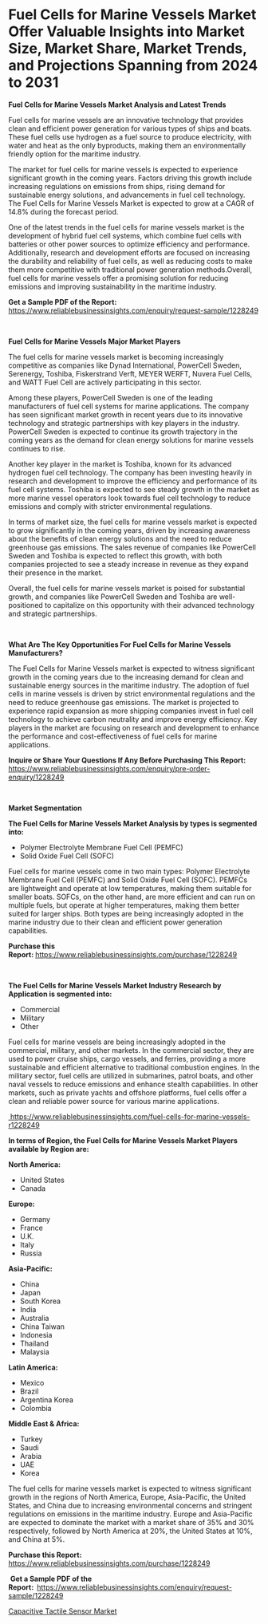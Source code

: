 <p><h1>Fuel Cells for Marine Vessels Market Offer Valuable Insights into Market Size, Market Share, Market Trends, and Projections Spanning from 2024 to 2031</h1></p><p><strong>Fuel Cells for Marine Vessels Market Analysis and Latest Trends</strong></p>
<p><p>Fuel cells for marine vessels are an innovative technology that provides clean and efficient power generation for various types of ships and boats. These fuel cells use hydrogen as a fuel source to produce electricity, with water and heat as the only byproducts, making them an environmentally friendly option for the maritime industry.</p><p>The market for fuel cells for marine vessels is expected to experience significant growth in the coming years. Factors driving this growth include increasing regulations on emissions from ships, rising demand for sustainable energy solutions, and advancements in fuel cell technology. The Fuel Cells for Marine Vessels Market is expected to grow at a CAGR of 14.8% during the forecast period.</p><p>One of the latest trends in the fuel cells for marine vessels market is the development of hybrid fuel cell systems, which combine fuel cells with batteries or other power sources to optimize efficiency and performance. Additionally, research and development efforts are focused on increasing the durability and reliability of fuel cells, as well as reducing costs to make them more competitive with traditional power generation methods.Overall, fuel cells for marine vessels offer a promising solution for reducing emissions and improving sustainability in the maritime industry.</p></p>
<p><strong>Get a Sample PDF of the Report:&nbsp;</strong> <a href="https://www.reliablebusinessinsights.com/enquiry/request-sample/1228249">https://www.reliablebusinessinsights.com/enquiry/request-sample/1228249</a></p>
<p>&nbsp;</p>
<p><strong>Fuel Cells for Marine Vessels Major Market Players</strong></p>
<p><p>The fuel cells for marine vessels market is becoming increasingly competitive as companies like Dynad International, PowerCell Sweden, Serenergy, Toshiba, Fiskerstrand Verft, MEYER WERFT, Nuvera Fuel Cells, and WATT Fuel Cell are actively participating in this sector. </p><p>Among these players, PowerCell Sweden is one of the leading manufacturers of fuel cell systems for marine applications. The company has seen significant market growth in recent years due to its innovative technology and strategic partnerships with key players in the industry. PowerCell Sweden is expected to continue its growth trajectory in the coming years as the demand for clean energy solutions for marine vessels continues to rise.</p><p>Another key player in the market is Toshiba, known for its advanced hydrogen fuel cell technology. The company has been investing heavily in research and development to improve the efficiency and performance of its fuel cell systems. Toshiba is expected to see steady growth in the market as more marine vessel operators look towards fuel cell technology to reduce emissions and comply with stricter environmental regulations.</p><p>In terms of market size, the fuel cells for marine vessels market is expected to grow significantly in the coming years, driven by increasing awareness about the benefits of clean energy solutions and the need to reduce greenhouse gas emissions. The sales revenue of companies like PowerCell Sweden and Toshiba is expected to reflect this growth, with both companies projected to see a steady increase in revenue as they expand their presence in the market.</p><p>Overall, the fuel cells for marine vessels market is poised for substantial growth, and companies like PowerCell Sweden and Toshiba are well-positioned to capitalize on this opportunity with their advanced technology and strategic partnerships.</p></p>
<p>&nbsp;</p>
<p><strong>What Are The Key Opportunities For Fuel Cells for Marine Vessels Manufacturers?</strong></p>
<p><p>The Fuel Cells for Marine Vessels market is expected to witness significant growth in the coming years due to the increasing demand for clean and sustainable energy sources in the maritime industry. The adoption of fuel cells in marine vessels is driven by strict environmental regulations and the need to reduce greenhouse gas emissions. The market is projected to experience rapid expansion as more shipping companies invest in fuel cell technology to achieve carbon neutrality and improve energy efficiency. Key players in the market are focusing on research and development to enhance the performance and cost-effectiveness of fuel cells for marine applications.</p></p>
<p><strong>Inquire or Share Your Questions If Any Before Purchasing This Report:</strong> <a href="https://www.reliablebusinessinsights.com/enquiry/pre-order-enquiry/1228249">https://www.reliablebusinessinsights.com/enquiry/pre-order-enquiry/1228249</a></p>
<p>&nbsp;</p>
<p><strong>Market Segmentation</strong></p>
<p><strong>The Fuel Cells for Marine Vessels Market Analysis by types is segmented into:</strong></p>
<p><ul><li>Polymer Electrolyte Membrane Fuel Cell (PEMFC)</li><li>Solid Oxide Fuel Cell (SOFC)</li></ul></p>
<p><p>Fuel cells for marine vessels come in two main types: Polymer Electrolyte Membrane Fuel Cell (PEMFC) and Solid Oxide Fuel Cell (SOFC). PEMFCs are lightweight and operate at low temperatures, making them suitable for smaller boats. SOFCs, on the other hand, are more efficient and can run on multiple fuels, but operate at higher temperatures, making them better suited for larger ships. Both types are being increasingly adopted in the marine industry due to their clean and efficient power generation capabilities.</p></p>
<p><strong>Purchase this Report:&nbsp;</strong><a href="https://www.reliablebusinessinsights.com/purchase/1228249">https://www.reliablebusinessinsights.com/purchase/1228249</a></p>
<p>&nbsp;</p>
<p><strong>The Fuel Cells for Marine Vessels Market Industry Research by Application is segmented into:</strong></p>
<p><ul><li>Commercial</li><li>Military</li><li>Other</li></ul></p>
<p><p>Fuel cells for marine vessels are being increasingly adopted in the commercial, military, and other markets. In the commercial sector, they are used to power cruise ships, cargo vessels, and ferries, providing a more sustainable and efficient alternative to traditional combustion engines. In the military sector, fuel cells are utilized in submarines, patrol boats, and other naval vessels to reduce emissions and enhance stealth capabilities. In other markets, such as private yachts and offshore platforms, fuel cells offer a clean and reliable power source for various marine applications.</p></p>
<p><a href="https://www.reliablebusinessinsights.com/fuel-cells-for-marine-vessels-r1228249">&nbsp;https://www.reliablebusinessinsights.com/fuel-cells-for-marine-vessels-r1228249</a></p>
<p><strong>In terms of Region, the Fuel Cells for Marine Vessels Market Players available by Region are:</strong></p>
<p>
    <p> <strong> North America: </strong>
        <ul>
            <li>United States</li>
            <li>Canada</li>
        </ul>
        </p> 
    <p> <strong> Europe: </strong>
        <ul>
            <li>Germany</li>
            <li>France</li>
            <li>U.K.</li>
            <li>Italy</li>
            <li>Russia</li>
        </ul>
        </p> 
    <p> <strong> Asia-Pacific: </strong>
        <ul>
            <li>China</li>
            <li>Japan</li>
            <li>South Korea</li>
            <li>India</li>
            <li>Australia</li>
            <li>China Taiwan</li>
            <li>Indonesia</li>
            <li>Thailand</li>
            <li>Malaysia</li>
        </ul>
        </p> 
    <p> <strong> Latin America: </strong>
        <ul>
            <li>Mexico</li>
            <li>Brazil</li>
            <li>Argentina Korea</li>
            <li>Colombia</li>
        </ul>
        </p> 
    <p> <strong> Middle East & Africa: </strong>
        <ul>
            <li>Turkey</li>
            <li>Saudi</li>
            <li>Arabia</li>
            <li>UAE</li>
            <li>Korea</li>
        </ul>
    </p>
    </p>
<p><p>The fuel cells for marine vessels market is expected to witness significant growth in the regions of North America, Europe, Asia-Pacific, the United States, and China due to increasing environmental concerns and stringent regulations on emissions in the maritime industry. Europe and Asia-Pacific are expected to dominate the market with a market share of 35% and 30% respectively, followed by North America at 20%, the United States at 10%, and China at 5%.</p></p>
<p><strong>Purchase this Report: </strong><a href="https://www.reliablebusinessinsights.com/purchase/1228249">https://www.reliablebusinessinsights.com/purchase/1228249</a></p>
<p>&nbsp;<strong>Get a Sample PDF of the Report:&nbsp;&nbsp;</strong><a href="https://www.reliablebusinessinsights.com/enquiry/request-sample/1228249">https://www.reliablebusinessinsights.com/enquiry/request-sample/1228249</a></p>
<p><strong></strong></p>
<p><p><a href="https://github.com/Airanohannonzb68e5pb53oc1/Market-Research-Report-List-3/blob/main/capacitive-tactile-sensor-market.md">Capacitive Tactile Sensor Market</a></p></p>